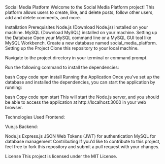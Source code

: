 Social Media Platform
Welcome to the Social Media Platform project! This platform allows users to create, like, and delete posts, follow other users, add and delete comments, and more.

Installation
Prerequisites
Node.js (Download Node.js) installed on your machine.
MySQL (Download MySQL) installed on your machine.
Setting up the Database
Open your MySQL command line or a MySQL GUI tool like MySQL Workbench.
Create a new database named social_media_platform.
Setting up the Project
Clone this repository to your local machine.

Navigate to the project directory in your terminal or command prompt.

Run the following command to install the dependencies:

bash
Copy code
npm install
Running the Application
Once you've set up the database and installed the dependencies, you can start the application by running:

bash
Copy code
npm start
This will start the Node.js server, and you should be able to access the application at http://localhost:3000 in your web browser.

Technologies Used
Frontend:

Vue.js
Backend:

Node.js
Express.js
JSON Web Tokens (JWT) for authentication
MySQL for database management
Contributing
If you'd like to contribute to this project, feel free to fork this repository and submit a pull request with your changes.

License
This project is licensed under the MIT License.
